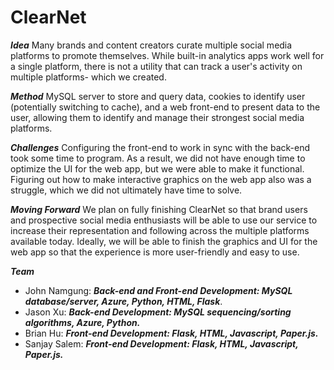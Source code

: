 # ClearNet

***Idea*** Many brands and content creators curate multiple social media platforms to promote themselves. While built-in analytics apps work well for a single platform, there is not a utility that can track a user's activity on multiple platforms- which we created.

***Method*** MySQL server to store and query data, cookies to identify user (potentially switching to cache), and a web front-end to present data to the user, allowing them to identify and manage their strongest social media platforms.

***Challenges*** Configuring the front-end to work in sync with the back-end took some time to program. As a result, we did not have enough time to optimize the UI for the web app, but we were able to make it functional. Figuring out how to make interactive graphics on the web app also was a struggle, which we did not ultimately have time to solve.

***Moving Forward*** We plan on fully finishing ClearNet so that brand users and prospective social media enthusiasts will be able to use our service to increase their representation and following across the multiple platforms available today. Ideally, we will be able to finish the graphics and UI for the web app so that the experience is more user-friendly and easy to use.

***Team***
- John Namgung: ***Back-end and Front-end Development: MySQL database/server, Azure, Python, HTML, Flask***.
- Jason Xu: ***Back-end Development: MySQL sequencing/sorting algorithms, Azure, Python.***
- Brian Hu: ***Front-end Development: Flask, HTML, Javascript, Paper.js.***
- Sanjay Salem: ***Front-end Development: Flask, HTML, Javascript, Paper.js.***
